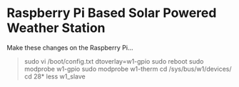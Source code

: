 # Raspberry Pi Based Solar Powered Weather Station 

Make these changes on the Raspberry Pi...

> sudo vi /boot/config.txt
> dtoverlay=w1-gpio
> sudo reboot
> sudo modprobe w1-gpio
> sudo modprobe w1-therm
> cd /sys/bus/w1/devices/
> cd 28*
> less w1_slave
